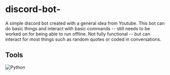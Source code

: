 # discord-bot-
A simple discord bot created with a general idea from Youtube. This bot can do basic things and interact with basic commands -- still needs to be worked on for being able to run offline. Not fully functional -- but can interact for most things such as random quotes or coded in conversations. 

## Tools
![Python](https://img.shields.io/badge/python-3670A0?style=for-the-badge&logo=python&logoColor=ffdd54)
